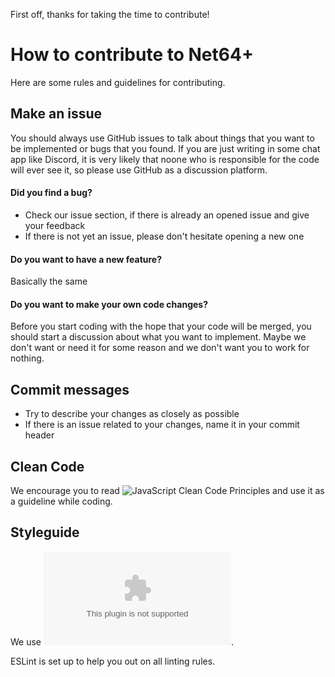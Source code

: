 First off, thanks for taking the time to contribute!

# How to contribute to Net64+

Here are some rules and guidelines for contributing.

## Make an issue

You should always use GitHub issues to talk about things that you want to be implemented or bugs that you found.
If you are just writing in some chat app like Discord, it is very likely that noone who is responsible for the code will ever see it, so please use GitHub as a discussion platform.

#### Did you find a bug?

- Check our issue section, if there is already an opened issue and give your feedback
- If there is not yet an issue, please don't hesitate opening a new one

#### Do you want to have a new feature?

Basically the same

#### Do you want to make your own code changes?

Before you start coding with the hope that your code will be merged, you should start a discussion about what you want to implement. Maybe we don't want or need it for some reason and we don't want you to work for nothing.

## Commit messages

- Try to describe your changes as closely as possible
- If there is an issue related to your changes, name it in your commit header

## Clean Code

We encourage you to read ![JavaScript Clean Code Principles](https://github.com/ryanmcdermott/clean-code-javascript) and use it as a guideline while coding.

## Styleguide

We use ![JavaScript Standard Style](standardjs.com).

ESLint is set up to help you out on all linting rules.